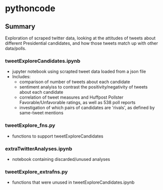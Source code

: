 # pythoncode

## Summary
Exploration of scraped twitter data, looking at the attitudes of tweets about different Presidential candidates, and how those tweets match up with other data/polls. 

### tweetExploreCandidates.ipynb
- jupyter notebook using scrapted tweet data loaded from a json file
- Includes: 
	- comparison of number of tweets about each candidate
	- sentiment analyiss to contrast the positivity/negativity of tweets about each candidate
	- correlation of tweet measures and Huffpost Pollster Favorable/Unfavorable ratings, as well as 538 poll reports
	- investigation of which pairs of candidates are 'rivals', as defined by same-tweet mentions

### tweetExplore_fns.py
- functions to support tweetExploreCandidates

### extraTwitterAnalyses.ipynb
- notebook containing discarded/unused analyses 

### tweetExplore_extrafns.py
- functions that were unused in tweetExploreCandidates.ipynb
